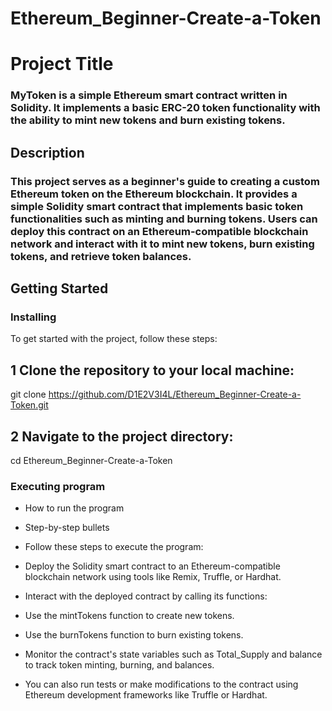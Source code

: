 # Ethereum_Beginner-Create-a-Token

# Project Title

### MyToken is a simple Ethereum smart contract written in Solidity. It implements a basic ERC-20 token functionality with the ability to mint new tokens and burn existing tokens.

## Description

### This project serves as a beginner's guide to creating a custom Ethereum token on the Ethereum blockchain. It provides a simple Solidity smart contract that implements basic token functionalities such as minting and burning tokens. Users can deploy this contract on an Ethereum-compatible blockchain network and interact with it to mint new tokens, burn existing tokens, and retrieve token balances.
## Getting Started

### Installing

To get started with the project, follow these steps:

## 1 Clone the repository to your local machine:

git clone https://github.com/D1E2V3I4L/Ethereum_Beginner-Create-a-Token.git

## 2 Navigate to the project directory:

cd Ethereum_Beginner-Create-a-Token



### Executing program

* How to run the program
* Step-by-step bullets
* Follow these steps to execute the program:

* Deploy the Solidity smart contract to an Ethereum-compatible blockchain network using tools like Remix, Truffle, or Hardhat.

* Interact with the deployed contract by calling its functions:

* Use the mintTokens function to create new tokens.
* Use the burnTokens function to burn existing tokens.
* Monitor the contract's state variables such as Total_Supply and balance to track token minting, burning, and balances.

* You can also run tests or make modifications to the contract using Ethereum development frameworks like Truffle or Hardhat.






